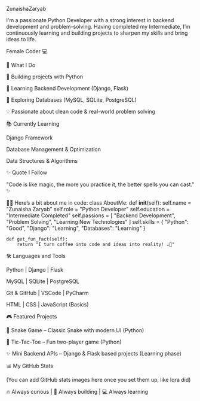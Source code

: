 ZunaishaZaryab

I'm a passionate Python Developer with a strong interest in backend development and problem-solving. Having completed my Intermediate, I’m continuously learning and building projects to sharpen my skills and bring ideas to life.

Female Coder 💻

🚀 What I Do

🐍 Building projects with Python

🎯 Learning Backend Development (Django, Flask)

🌱 Exploring Databases (MySQL, SQLite, PostgreSQL)

💡 Passionate about clean code & real-world problem solving

📚 Currently Learning

Django Framework

Database Management & Optimization

Data Structures & Algorithms

✨ Quote I Follow

"Code is like magic, the more you practice it, the better spells you can cast." ✨

👩‍💻 Here’s a bit about me in code:
class AboutMe:
    def __init__(self):
        self.name = "Zunaisha Zaryab"
        self.role = "Python Developer"
        self.education = "Intermediate Completed"
        self.passions = [
            "Backend Development",
            "Problem Solving",
            "Learning New Technologies"
        ]
        self.skills = {
            "Python": "Good",
            "Django": "Learning",
            "Databases": "Learning"
        }

    def get_fun_fact(self):
        return "I turn coffee into code and ideas into reality! ☕🚀"

🛠️ Languages and Tools

Python | Django | Flask

MySQL | SQLite | PostgreSQL

Git & GitHub | VSCode | PyCharm

HTML | CSS | JavaScript (Basics)

🎮 Featured Projects

🐍 Snake Game – Classic Snake with modern UI (Python)

🎯 Tic-Tac-Toe – Fun two-player game (Python)

✨ Mini Backend APIs – Django & Flask based projects (Learning phase)

📊 My GitHub Stats

(You can add GitHub stats images here once you set them up, like Iqra did)

🔥 Always curious | 🚀 Always building | 💻 Always learning
